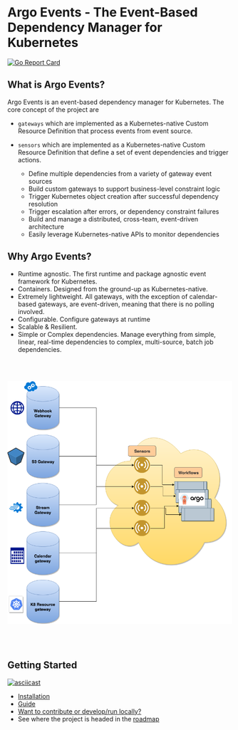 # Argo Events - The Event-Based Dependency Manager for Kubernetes

[![Go Report Card](https://goreportcard.com/badge/github.com/argoproj/argo-events)](https://goreportcard.com/report/github.com/argoproj/argo-events)

## What is Argo Events?
Argo Events is an event-based dependency manager for Kubernetes. The core concept of the project are
 * `gateways` which are implemented as a Kubernetes-native Custom Resource Definition that process events from event source.
    
 * `sensors` which are implemented as a Kubernetes-native Custom Resource Definition that define a set of event dependencies and trigger actions.

    - Define multiple dependencies from a variety of gateway event sources
    - Build custom gateways to support business-level constraint logic
    - Trigger Kubernetes object creation after successful dependency resolution
    - Trigger escalation after errors, or dependency constraint failures
    - Build and manage a distributed, cross-team, event-driven architecture
    - Easily leverage Kubernetes-native APIs to monitor dependencies

## Why Argo Events?
- Runtime agnostic. The first runtime and package agnostic event framework for Kubernetes.
- Containers. Designed from the ground-up as Kubernetes-native. 
- Extremely lightweight. All gateways, with the exception of calendar-based gateways, are event-driven, meaning that there is no polling involved.
- Configurable. Configure gateways at runtime
- Scalable & Resilient.
- Simple or Complex dependencies. Manage everything from simple, linear, real-time dependencies to complex, multi-source, batch job dependencies.

<br/>
<br/>

![](docs/architecture.png)

<br/>
<br/>

## Getting Started
[![asciicast](https://asciinema.org/a/207973.png)](https://asciinema.org/a/207973)

- [Installation](./docs/quickstart.md)
- [Guide](./docs/tutorial.md)
- [Want to contribute or develop/run locally?](./CONTRIBUTING.md)
- See where the project is headed in the [roadmap](./ROADMAP.md)
